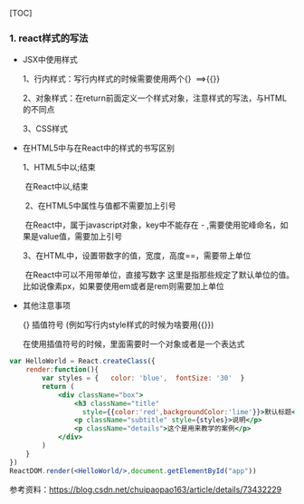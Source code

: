 [TOC]

### 1. react样式的写法

- JSX中使用样式 

  1、行内样式：写行内样式的时候需要使用两个{}  ==>{{}}    

   2、对象样式：在return前面定义一个样式对象，注意样式的写法，与HTML的不同点     

  3、CSS样式

- 在HTML5中与在React中的样式的书写区别

  1、HTML5中以;结束          

  ​	在React中以,结束

   2、在HTML5中属性与值都不需要加上引号          

  ​	在React中，属于javascript对象，key中不能存在 - ,需要使用驼峰命名，如果是value值，需要加上引号

  3、在HTML中，设置带数字的值，宽度，高度==，需要带上单位

  ​         在React中可以不用带单位，直接写数字 这里是指那些规定了默认单位的值。比如说像素px，如果要使用em或者是rem则需要加上单位

- 其他注意事项

  {} 插值符号 (例如写行内style样式的时候为啥要用{{}})      

  在使用插值符号的时候，里面需要时一个对象或者是一个表达式

```jsx
var HelloWorld = React.createClass({  
    render:function(){  
        var styles = {   color: 'blue',  fontSize: '30'  }  
        return (  
            <div className="box">  
                <h3 className="title" 
                  style={{color:'red',backgroundColor:'lime'}}>默认标题</h3>  
                <p className="subtitle" style={styles}>说明</p>  
                <p className="details">这个是用来教学的案例</p>  
            </div>  
        )  
    }  
})  
ReactDOM.render(<HelloWorld/>,document.getElementById("app"))  
```

参考资料：https://blog.csdn.net/chuipaopao163/article/details/73432229

